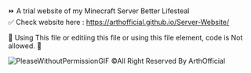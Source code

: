 ⏩ A trial website of my Minecraft Server Better Lifesteal  
✅ Check website here : https://arthofficial.github.io/Server-Website/



🚫 Using This file or editiing this file or using this file element, code is Not allowed. 🚫


![PleaseWithoutPermissionGIF](https://user-images.githubusercontent.com/107664148/187478713-97f8b5b2-a59b-4dfc-bc6a-f910d20288a4.gif)  ©All Right Reserved By ArthOfficial
